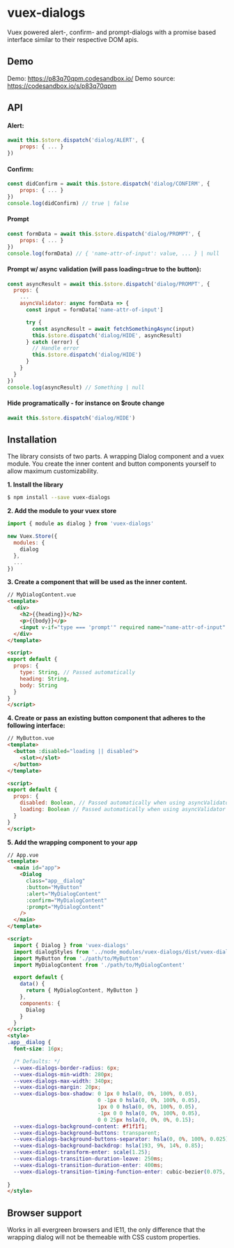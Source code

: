 vuex-dialogs
====
Vuex powered alert-, confirm- and prompt-dialogs with a promise based interface similar to their respective DOM apis.

Demo
-------------
Demo: https://p83q70qpm.codesandbox.io/
Demo source: https://codesandbox.io/s/p83q70qpm

API
-------------
#### Alert:
```javascript
await this.$store.dispatch('dialog/ALERT', {
    props: { ... }
})
```


#### Confirm:
```javascript
const didConfirm = await this.$store.dispatch('dialog/CONFIRM', {
    props: { ... }
})
console.log(didConfirm) // true | false
```


#### Prompt 
```javascript
const formData = await this.$store.dispatch('dialog/PROMPT', {
    props: { ... }
})
console.log(formData) // { 'name-attr-of-input': value, ... } | null
```

#### Prompt w/ async validation (will pass loading=true to the button):
```javascript
const asyncResult = await this.$store.dispatch('dialog/PROMPT', {
  props: {
    ...
    asyncValidator: async formData => {
      const input = formData['name-attr-of-input']

      try {
        const asyncResult = await fetchSomethingAsync(input)
        this.$store.dispatch('dialog/HIDE', asyncResult)
      } catch (error) {
        // Handle error
        this.$store.dispatch('dialog/HIDE')
      }
    }
  }
})
console.log(asyncResult) // Something | null
```
#### Hide programatically - for instance on $route change
```javascript
await this.$store.dispatch('dialog/HIDE')
```

Installation
-------------
The library consists of two parts. A wrapping Dialog component and a vuex module. You create the inner content and button components yourself to allow maximum customizability.

**1. Install the library**
```bash
$ npm install --save vuex-dialogs
```

**2. Add the module to your vuex store**
```javascript
import { module as dialog } from 'vuex-dialogs'

new Vuex.Store({
  modules: {
    dialog
  },
  ...
})
```
**3. Create a component that will be used as the inner content.**
```html
// MyDialogContent.vue
<template>
  <div>
    <h2>{{heading}}</h2>
    <p>{{body}}</p>
    <input v-if="type === 'prompt'" required name="name-attr-of-input" />
  </div>
</template>

<script>
export default {
  props: {
    type: String, // Passed automatically
    heading: String,
    body: String
  }
}
</script>
```
**4. Create or pass an existing button component that adheres to the following interface:**
```html
// MyButton.vue
<template>
  <button :disabled="loading || disabled">
    <slot></slot>
  </button>
</template>

<script>
export default {
  props: {
    disabled: Boolean, // Passed automatically when using asyncValidator on prompts
    loading: Boolean // Passed automatically when using asyncValidator on prompts
  }
}
</script>
```

**5. Add the wrapping component to your app**
<!-- -->
```html
// App.vue
<template>
  <main id="app">
    <Dialog 
      class="app__dialog" 
      :button="MyButton" 
      :alert="MyDialogContent" 
      :confirm="MyDialogContent" 
      :prompt="MyDialogContent" 
    />
  </main>
</template>

<script>
  import { Dialog } from 'vuex-dialogs'
  import dialogStyles from '../node_modules/vuex-dialogs/dist/vuex-dialogs.css'
  import MyButton from './path/to/MyButton'
  import MyDialogContent from './path/to/MyDialogContent'

  export default {
    data() {
      return { MyDialogContent, MyButton }
    },
    components: {
      Dialog
    }
  }
</script>
<style>
.app__dialog {
  font-size: 16px;

  /* Defaults: */
  --vuex-dialogs-border-radius: 6px;
  --vuex-dialogs-min-width: 280px;
  --vuex-dialogs-max-width: 340px;
  --vuex-dialogs-margin: 20px;
  --vuex-dialogs-box-shadow: 0 1px 0 hsla(0, 0%, 100%, 0.05),
                             0 -1px 0 hsla(0, 0%, 100%, 0.05), 
                             1px 0 0 hsla(0, 0%, 100%, 0.05),
                             -1px 0 0 hsla(0, 0%, 100%, 0.05), 
                             0 0 25px hsla(0, 0%, 0%, 0.15);
  --vuex-dialogs-background-content: #f1f1f1;
  --vuex-dialogs-background-buttons: transparent;
  --vuex-dialogs-background-buttons-separator: hsla(0, 0%, 100%, 0.025);
  --vuex-dialogs-background-backdrop: hsla(193, 9%, 14%, 0.85);
  --vuex-dialogs-transform-enter: scale(1.25);
  --vuex-dialogs-transition-duration-leave: 250ms;
  --vuex-dialogs-transition-duration-enter: 400ms;
  --vuex-dialogs-transition-timing-function-enter: cubic-bezier(0.075, 0.82, 0.165, 1);
  
}
</style>

```


Browser support
-------------
Works in all evergreen browsers and IE11, the only difference that the wrapping dialog will not be themeable with CSS custom properties.